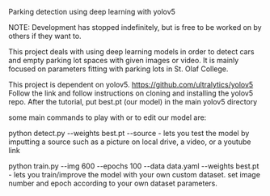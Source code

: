 Parking detection using deep learning with yolov5

NOTE: Development has stopped indefinitely, but is free to be worked on by others if they want to.

This project deals with using deep learning models in order to detect cars and empty parking lot spaces with given images or video. It is mainly focused on parameters fitting with parking lots in St. Olaf College.

This project is dependent on yolov5. https://github.com/ultralytics/yolov5
Follow the link and follow instructions on cloning and installing the yolov5 repo.
After the tutorial, put best.pt (our model) in the main yolov5 directory

some main commands to play with or to edit our model are:

 python detect.py --weights best.pt --source <picture directory> - lets you test the model by imputting a source such as a picture on local drive, a video, or a youtube link

 python train.py --img 600 --epochs 100 --data data.yaml --weights best.pt - lets you train/improve the model with your own custom dataset. set image number and epoch according to your own dataset parameters.

